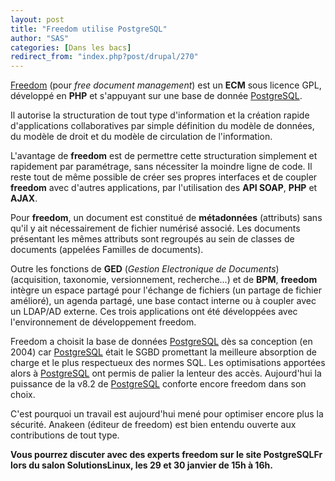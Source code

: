 ```yaml
---
layout: post
title: "Freedom utilise PostgreSQL"
author: "SAS"
categories: [Dans les bacs]
redirect_from: "index.php?post/drupal/270"
---
```



<p><a href="http://www.freedom-ecm.org">Freedom</a> (pour <em>free document management</em>) est un <strong>ECM</strong> sous licence GPL, développé en <strong>PHP</strong> et s'appuyant sur une base de donnée <a href="http://www.postgresql.org">PostgreSQL</a>.</p>

<p>

Il autorise la structuration de tout type d'information et la création rapide d'applications collaboratives par simple définition du modèle de données, du modèle de droit et du modèle de circulation de l'information.

</p>

<!--more-->


<p>L'avantage de <strong>freedom</strong> est de permettre cette structuration simplement et rapidement par paramétrage, sans nécessiter la moindre ligne de code. Il reste tout de même possible de créer ses propres interfaces et de coupler <strong>freedom</strong> avec d'autres applications, par l'utilisation des <strong>API SOAP</strong>, <strong>PHP</strong> et <strong>AJAX</strong>.

</p>

<p>

Pour <strong>freedom</strong>, un document est constitué de <strong>métadonnées</strong> (attributs) sans qu'il y ait nécessairement de fichier numérisé associé. Les documents présentant les mêmes attributs sont regroupés au sein de classes de documents (appelées Familles de documents).</p>

<p> Outre les fonctions de <strong>GED</strong> (<em>Gestion Electronique de Documents</em>) (acquisition, taxonomie, versionnement, recherche...) et de <strong>BPM</strong>, <strong>freedom</strong> intègre un espace partagé pour l'échange de fichiers (un partage de fichier amélioré), un agenda partagé, une base contact interne ou à coupler avec un LDAP/AD externe. Ces trois applications ont été développées avec l'environnement de développement freedom.

</p>

<p>

Freedom a choisit la base de données <a href="http://www.postgresql.org">PostgreSQL</a> dès sa conception (en 2004) car <a href="http://www.postgresql.org">PostgreSQL</a> était le SGBD promettant la meilleure absorption de charge et le plus respectueux des normes SQL. Les optimisations apportées alors à <a href="http://www.postgresql.org">PostgreSQL</a> ont permis de palier la lenteur des accès. Aujourd'hui la puissance de la v8.2 de <a href="http://www.postgresql.org">PostgreSQL</a> conforte encore freedom dans son choix.</p>

<p> C'est pourquoi un travail est aujourd'hui mené pour optimiser encore plus la sécurité. Anakeen (éditeur de freedom) est bien entendu ouverte aux contributions de tout type.

</p>

<strong><p>Vous pourrez discuter avec des experts freedom sur le site PostgreSQLFr lors du salon <a hrep="http://www.freedom-ecm.org/doku.php">SolutionsLinux</a>, les 29 et 30 janvier de 15h à 16h.</p>

</strong>